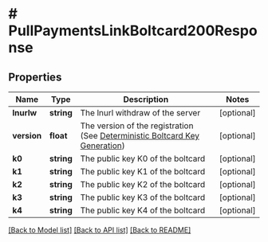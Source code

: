 # # PullPaymentsLinkBoltcard200Response

## Properties

Name | Type | Description | Notes
------------ | ------------- | ------------- | -------------
**lnurlw** | **string** | The lnurl withdraw of the server | [optional]
**version** | **float** | The version of the registration (See [Deterministic Boltcard Key Generation](https://github.com/boltcard/boltcard/blob/main/docs/DETERMINISTIC.md)) | [optional]
**k0** | **string** | The public key K0 of the boltcard | [optional]
**k1** | **string** | The public key K1 of the boltcard | [optional]
**k2** | **string** | The public key K2 of the boltcard | [optional]
**k3** | **string** | The public key K3 of the boltcard | [optional]
**k4** | **string** | The public key K4 of the boltcard | [optional]

[[Back to Model list]](../../README.md#models) [[Back to API list]](../../README.md#endpoints) [[Back to README]](../../README.md)
